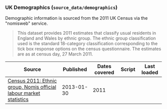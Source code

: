 ### UK Demographics (`source_data/demographics`)

Demographic information is sourced from the 2011 UK Census via the "nomisweb" service.

> This dataset provides 2011 estimates that classify usual residents in England and Wales by ethnic group. The ethnic group classification used is the standard 18-category classification corresponding to the tick box response options on the census questionnaire. The estimates are as at census day, 27 March 2011.

| Source | Published | Dates covered | Script | Last loaded |
| -----  | ----------| -------------------- | ------ | ----------- |
| [Census 2011: Ethnic group, Nomis official labour market statistics](https://www.nomisweb.co.uk/census/2011/qs201ew) | 2013-01-30 | 2011 | | |
